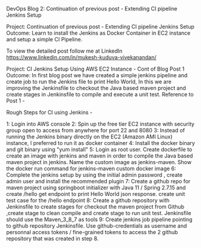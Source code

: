 DevOps Blog 2: Continuation of previous post - Extending CI pipeline Jenkins Setup 

Project: Continuation of previous post - Extending CI pipeline Jenkins Setup 
Outcome: Learn to install the Jenkins as Docker Container in EC2 instance and setup a simple CI Pipeline.

To view the detailed post follow me at LinkedIn https://www.linkedin.com/in/mukesh-kuduva-vivekanandan/

Project: CI Jenkins Setup Using AWS EC2 Instance - Cont of Blog Post 1
Outcome: In first blog post we have created a simple jenkins pipeline and create job to run the Jenkins file to print Hello World, In this we are improving the Jenkinsfile to checkout the Java based maven project and create stages in Jenkinsfile to compile and execute a unit test.
    Reference to Post 1 - 

Rough Steps for CI using Jenkins - 

1: Login into AWS console 
2: Spin up the free tier EC2 instance with security group open to access from anywhere for port 22 and 8080
3: Instead of running the Jenkins binary directly on the EC2 (Amazon AMI Linux) instance, I preferred to run it as docker container
4: Install the docker binary and git binary using "yum install"
5: Login as root user. Create dockerfile to create an image with jenkins and maven in order to compile the Java based maven project in jenkins. Name the custom image as jenkins-maven. Show the docker run command for jenkins-maven custom docker image
6: Complete the jenkins setup by using the initial admin password , create admin user and install the recommended plugin
7: Create a github repo for maven project using springboot initializer with Java 11 / Spring 2.7.15 and create /hello get endpoint to print Hello World json response. create unit test case for the /hello endpoint
8: Create a github repository with Jenkinsfile to create stages for checkout the maven project from Github ,create stage to clean compile and create stage to run unit test. Jenkinsfile should use the Maven_3_8_7 as tools
9: Create jenkins job pipeline pointing to github repository Jenkinsfile. Use github-credentials as username and personnal access tokens / fine-grained tokens to access the 2 github repository that was created in step 8.
